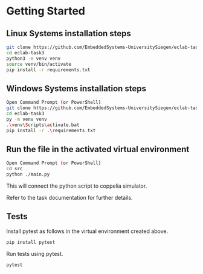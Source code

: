 # Getting Started

## Linux Systems installation steps

```BASH
git clone https://github.com/EmbeddedSystems-UniversitySiegen/eclab-task3.git
cd eclab-task3
python3 -m venv venv
source venv/bin/activate
pip install -r requirements.txt
```

## Windows Systems installation steps

```BASH
Open Command Prompt (or PowerShell)
git clone https://github.com/EmbeddedSystems-UniversitySiegen/eclab-task3.git
cd eclab-task3
py -m venv venv
.\venv\Scripts\activate.bat 
pip install -r .\requirements.txt

```
## Run the file in the activated virtual environment

```BASH
Open Command Prompt (or PowerShell)
cd src
python ./main.py
```
This will connect the python script to coppelia simulator.

Refer to the task documentation for further details. 

## Tests

Install pytest as follows in the virtual environment created above.

```BASH
pip install pytest
```

Run tests using pytest.

``` BASH
pytest
```
